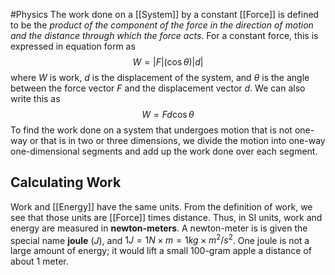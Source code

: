 #Physics 
The work done on a [[System]] by a constant [[Force]] is defined to be the *product of the component of the force in the direction of motion and the distance through which the force acts*. For a constant force, this is expressed in equation form as
$$W=|F|(\cos{\theta})|d|$$
where $W$ is work, $d$ is the displacement of the system, and $\theta$ is the angle between the force vector $F$ and the displacement vector $d$. We can also write this as
$$W=Fd\cos\theta$$
To find the work done on a system that undergoes motion that is not one-way or that is in two or three dimensions, we divide the motion into one-way one-dimensional segments and add up the work done over each segment.
## Calculating Work
Work and [[Energy]] have the same units. From the definition of work, we see that those units are [[Force]] times distance. Thus, in SI units, work and energy are measured in **newton-meters**. A newton-meter is is given the special name **joule** ($J$), and $1J=1N\times m=1kg\times m^2/s^2$. One joule is not a large amount of energy; it would lift a small 100-gram apple a distance of about 1 meter.